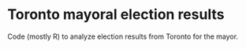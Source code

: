 Toronto mayoral election results
================================

Code (mostly R) to analyze election results from Toronto for the mayor.